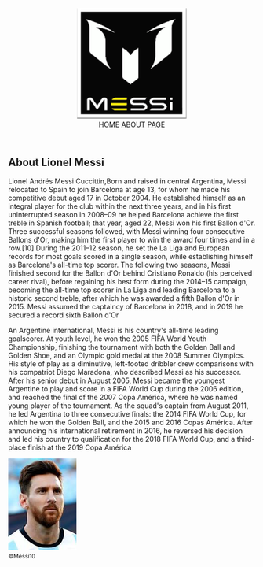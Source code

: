 <!-- 
### Exercise 1

1. Create a simple page having a header, main content, and a footer.

2. Inside the header keep the brand name to the left and all the navigation to the right.

3. Inside the main content take an article section having two columns. In the first column put a heading and some introductory text of the article and in the second column take an image. -->
<!DOCTYPE html>
<html>
<head>
	<title>Messi</title>
	<meta charset="utf-8">
	<link rel="stylesheet" href="assets/stylesheet/style.css">
</head>
<body>
	<header>
		<a href="https://altcampus.io">
			<img src="assets/media/messi2.png" alt="Messi">
		</a>			
		<nav class="nav">
			<a href="index.html">HOME</a>
			<a href="https://en.wikipedia.org/wiki/Lionel_Messi">ABOUT</a>
			<a href="https://www.themessistore.com/:~:text=Welcome%20to%20The%20Messi%20Store,the%20pitch%20to%20the%20apparel.">PAGE</a>
		</nav>
	</header>
	<main>
		<article>
			<div class="col-1">
				<h2>About Lionel Messi</h2>
				<p>Lionel Andrés Messi Cuccittin,Born and raised in central Argentina, Messi relocated to Spain to join Barcelona at age 13, for whom he made his competitive debut aged 17 in October 2004. He established himself as an integral player for the club within the next three years, and in his first uninterrupted season in 2008–09 he helped Barcelona achieve the first treble in Spanish football; that year, aged 22, Messi won his first Ballon d'Or. Three successful seasons followed, with Messi winning four consecutive Ballons d'Or, making him the first player to win the award four times and in a row.[10] During the 2011–12 season, he set the La Liga and European records for most goals scored in a single season, while establishing himself as Barcelona's all-time top scorer. The following two seasons, Messi finished second for the Ballon d'Or behind Cristiano Ronaldo (his perceived career rival), before regaining his best form during the 2014–15 campaign, becoming the all-time top scorer in La Liga and leading Barcelona to a historic second treble, after which he was awarded a fifth Ballon d'Or in 2015. Messi assumed the captaincy of Barcelona in 2018, and in 2019 he secured a record sixth Ballon d'Or</p>
				<p>An Argentine international, Messi is his country's all-time leading goalscorer. At youth level, he won the 2005 FIFA World Youth Championship, finishing the tournament with both the Golden Ball and Golden Shoe, and an Olympic gold medal at the 2008 Summer Olympics. His style of play as a diminutive, left-footed dribbler drew comparisons with his compatriot Diego Maradona, who described Messi as his successor. After his senior debut in August 2005, Messi became the youngest Argentine to play and score in a FIFA World Cup during the 2006 edition, and reached the final of the 2007 Copa América, where he was named young player of the tournament. As the squad's captain from August 2011, he led Argentina to three consecutive finals: the 2014 FIFA World Cup, for which he won the Golden Ball, and the 2015 and 2016 Copas América. After announcing his international retirement in 2016, he reversed his decision and led his country to qualification for the 2018 FIFA World Cup, and a third-place finish at the 2019 Copa América</p>
			</div>
			<div class="col-2">
				<img class="img" src="assets/media/lionel.jpeg" alt="Lionel_Messi">
			</div>
		</article>
	</main>
	<footer>
		<small>&copy;Messi10</small>
	</footer>
</body>
</html>
